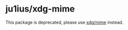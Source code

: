 # ju1ius/xdg-mime

This package is deprecated, please use [xdg/mime](https://github.com/php-xdg/mime) instead.
